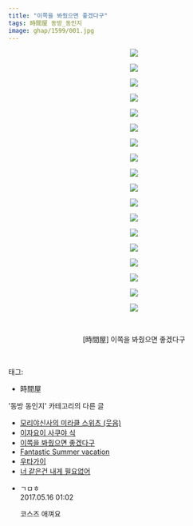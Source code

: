 ```yaml
---
title: "이쪽을 봐줬으면 좋겠다구"
tags: 時間屋 동방_동인지
image: ghap/1599/001.jpg
---
```

<div class="article">
<p style="text-align: center; clear: none; float: none;"><img src="{{ site.nasurl }}/ghap/1599/001.jpg"/></p>
<p style="text-align: center; clear: none; float: none;"><img src="{{ site.nasurl }}/ghap/1599/002.jpg"/></p>
<p style="text-align: center; clear: none; float: none;"><img src="{{ site.nasurl }}/ghap/1599/003.jpg"/></p>
<p style="text-align: center; clear: none; float: none;"><img src="{{ site.nasurl }}/ghap/1599/004.jpg"/></p>
<p style="text-align: center; clear: none; float: none;"><img src="{{ site.nasurl }}/ghap/1599/005.jpg"/></p>
<p style="text-align: center; clear: none; float: none;"><img src="{{ site.nasurl }}/ghap/1599/006.jpg"/></p>
<p style="text-align: center; clear: none; float: none;"><img src="{{ site.nasurl }}/ghap/1599/007.jpg"/></p>
<p style="text-align: center; clear: none; float: none;"><img src="{{ site.nasurl }}/ghap/1599/008.jpg"/></p>
<p style="text-align: center; clear: none; float: none;"><img src="{{ site.nasurl }}/ghap/1599/009.jpg"/></p>
<p style="text-align: center; clear: none; float: none;"><img src="{{ site.nasurl }}/ghap/1599/010.jpg"/></p>
<p style="text-align: center; clear: none; float: none;"><img src="{{ site.nasurl }}/ghap/1599/011.jpg"/></p>
<p style="text-align: center; clear: none; float: none;"><img src="{{ site.nasurl }}/ghap/1599/012.jpg"/></p>
<p style="text-align: center; clear: none; float: none;"><img src="{{ site.nasurl }}/ghap/1599/013.jpg"/></p>
<p style="text-align: center; clear: none; float: none;"><img src="{{ site.nasurl }}/ghap/1599/014.jpg"/></p>
<p style="text-align: center; clear: none; float: none;"><img src="{{ site.nasurl }}/ghap/1599/015.jpg"/></p>
<p style="text-align: center; clear: none; float: none;"><img src="{{ site.nasurl }}/ghap/1599/016.jpg"/></p>
<p style="text-align: center; clear: none; float: none;"><img src="{{ site.nasurl }}/ghap/1599/017.jpg"/></p>
<p style="text-align: center; clear: none; float: none;"><img src="{{ site.nasurl }}/ghap/1599/018.jpg"/></p>
<p style="text-align: center; clear: none; float: none;"><br/></p>
<p style="text-align: center; clear: none; float: none;">[時間屋] 이쪽을 봐줬으면 좋겠다구</p>
<p><br/></p>
</div><div class="tagTrail">
<p>태그: </p>
<ul>
<li>時間屋</li>
</ul>
</div><div class="another">
<p>'동방 동인지' 카테고리의 다른 글</p>
<ul>
<li><a href="/2016-08-16-ghap_1603">모리야신사의 미라클 스위츠 (웃음)</a></li>
<li><a href="/2016-08-16-ghap_1600">이자요이 사쿠야 식</a></li>
<li><a href="/2016-08-15-ghap_1599">이쪽을 봐줬으면 좋겠다구</a></li>
<li><a href="/2016-08-15-ghap_1598">Fantastic Summer vacation</a></li>
<li><a href="/2016-08-15-ghap_1597">우타가이</a></li>
<li><a href="/2016-08-15-ghap_1596">너 같은건 내게 필요없어</a></li>
</ul>
</div><div class="cb_module cb_fluid">
<div class="cb_wrt cb_profile">
<div class="comment">
<ul>
<li class="cb_thumb_off" id="comment14990037">
<div class="cb_comment_area">
<div class="cb_info_area">
<div class="cb_section">
<span class="cb_nick_name">ㄱㅁㅎ</span>
</div>
<div class="cb_section">
<span class="cb_date">2017.05.16 01:02 </span>
</div>
</div>
<div class="cb_dsc_comment">
<p class="cb_dsc">
											코스즈 애껴요
										</p>
</div>
</div></li>
</ul>
</div>
</div><!-- commentList close -->
</div>